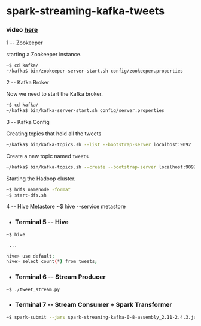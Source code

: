 # spark-streaming-kafka-tweets


### video [here](https://vimeo.com/754404997)


1 -- Zookeeper

starting a Zookeeper instance.

```bash
~$ cd kafka/
~/kafka$ bin/zookeeper-server-start.sh config/zookeeper.properties
```


2 -- Kafka Broker

Now we need to start the Kafka broker.

```bash
~$ cd kafka/
~/kafka$ bin/kafka-server-start.sh config/server.properties
```

3 -- Kafka Config

Creating topics that hold all the tweets 


```bash
~/kafka$ bin/kafka-topics.sh --list --bootstrap-server localhost:9092
```

Create a new topic named `tweets`

```bash
~/kafka$ bin/kafka-topics.sh --create --bootstrap-server localhost:9092 --replication-factor 1 --partitions 1 --topic tweets
```

Starting the Hadoop cluster.

```bash
~$ hdfs namenode -format
~$ start-dfs.sh 
```

4 -- Hive Metastore
~$ hive --service metastore

* ### Terminal 5 -- Hive


```bash
~$ hive

 ...

hive> use default;
hive> select count(*) from tweets;
```

* ### Terminal 6 -- Stream Producer

```bash
~$ ./tweet_stream.py
```

* ### Terminal 7 -- Stream Consumer + Spark Transformer

```bash
~$ spark-submit --jars spark-streaming-kafka-0-8-assembly_2.11-2.4.3.jar transformer.py
```


